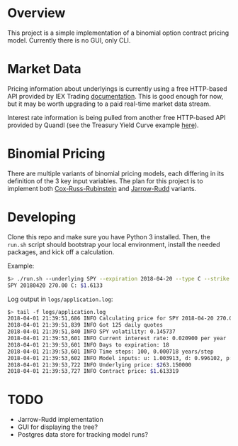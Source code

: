 # Overview
This project is a simple implementation of a binomial option contract pricing model. Currently there is no GUI, only CLI.

# Market Data
Pricing information about underlyings is currently using a free HTTP-based API provided by IEX Trading [documentation](https://iextrading.com/developer/docs/#getting-started). This is good enough for now, but it may be worth upgrading to a paid real-time market data stream.

Interest rate information is being pulled from another free HTTP-based API provided by Quandl (see the Treasury Yield Curve example [here](https://www.quandl.com/data/USTREASURY/YIELD-Treasury-Yield-Curve-Rates)).

# Binomial Pricing
There are multiple variants of binomial pricing models, each differing in its definition of the 3 key input variables. The plan for this project is to implement both [Cox-Russ-Rubinstein](http://www.goddardconsulting.ca/option-pricing-binomial-index.html#crr) and [Jarrow-Rudd](http://www.goddardconsulting.ca/option-pricing-binomial-alts.html#jr) variants.

# Developing
Clone this repo and make sure you have Python 3 installed. Then, the `run.sh` script should bootstrap your local environment, install the needed packages, and kick off a calculation.

Example:

```bash
$> ./run.sh --underlying SPY --expiration 2018-04-20 --type C --strike 270.00
SPY 20180420 270.00 C: $1.6133
```

Log output in `logs/application.log`:

```bash
$> tail -f logs/application.log
2018-04-01 21:39:51,686 INFO Calculating price for SPY 2018-04-20 270.00 C
2018-04-01 21:39:51,839 INFO Got 125 daily quotes
2018-04-01 21:39:51,840 INFO SPY volatility: 0.145737
2018-04-01 21:39:53,601 INFO Current interest rate: 0.020900 per year
2018-04-01 21:39:53,601 INFO Days to expiration: 18
2018-04-01 21:39:53,601 INFO Time steps: 100, 0.000718 years/step
2018-04-01 21:39:53,602 INFO Model inputs: u: 1.003913, d: 0.996102, p: 0.500945
2018-04-01 21:39:53,722 INFO Underlying price: $263.150000
2018-04-01 21:39:53,727 INFO Contract price: $1.613319
```

# TODO
- Jarrow-Rudd implementation
- GUI for displaying the tree?
- Postgres data store for tracking model runs?
